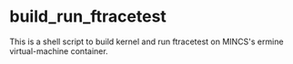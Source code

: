 # build_run_ftracetest

This is a shell script to build kernel and run ftracetest on MINCS's
ermine virtual-machine container.

